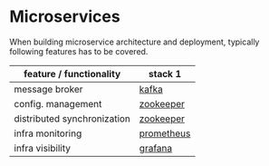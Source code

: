 # Microservices
When building microservice architecture and deployment, typically following features has to be covered.

| feature / functionality     | stack 1                                    | 
|-----------------------------|--------------------------------------------|
| message broker              | [kafka](https://kafka.apache.org/)         |
| config. management          | [zookeeper](https://zookeeper.apache.org/) |
| distributed synchronization | [zookeeper](https://zookeeper.apache.org/) |
| infra monitoring            | [prometheus](https://prometheus.io/)       |
| infra visibility            | [grafana](https://grafana.com/)            |

